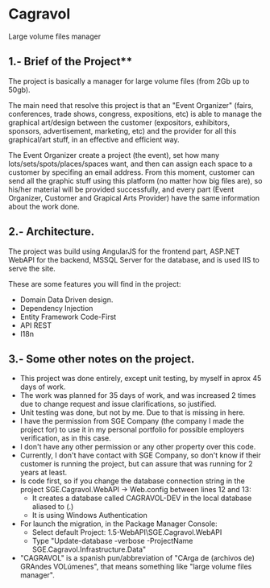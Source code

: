 # Cagravol
Large volume files manager

## 1.- Brief of the Project**

The project is basically a manager for large volume files (from 2Gb up to 50gb).

The main need that resolve this project is that an "Event Organizer" (fairs, conferences, trade shows, congress, expositions, etc) is able to manage the graphical art/design between the customer (expositors, exhibitors, sponsors, advertisement, marketing, etc) and the provider for all this graphical/art stuff, in an effective and efficient way.

The Event Organizer create a project (the event), set how many lots/sets/spots/places/spaces want, and then can assign each space to a customer by specifing an email address. From this moment, customer can send all the graphic stuff using this platform (no matter how big files are), so his/her material will be provided successfully, and every part (Event Organizer, Customer and Grapical Arts Provider) have the same information about the work done.

## 2.- Architecture.

The project was build using AngularJS for the frontend part, ASP.NET WebAPI for the backend, MSSQL Server for the database, and is used IIS to serve the site.

These are some features you will find in the project:
   - Domain Data Driven design.
   - Dependency Injection
   - Entity Framework Code-First
   - API REST
   - I18n
 

## 3.- Some other notes on the project.

   - This project was done entirely, except unit testing, by myself in aprox 45 days of work.
   - The work was planned for 35 days of work, and was increased 2 times due to change request and issue clarifications, so justified.
   - Unit testing was done, but not by me. Due to that is missing in here.
   - I have the permission from SGE Company (the company I made the project for) to use it in my personal portfolio for possible employers verification, as in this case.
   - I don't have any other permission or any other property over this code.
   - Currently, I don't have contact with SGE Company, so don't know if their customer is running the project, but can assure that was running for 2 years at least.
   - Is code first, so if you change the database connection string in the project SGE.Cagravol.WebAPI -> Web.config between lines 12 and 13:
     - It creates a database called CAGRAVOL-DEV in the local database aliased to (.) 
     - It is using Windows Authentication
   - For launch the migration, in the Package Manager Console:
     - Select default Project: 1.5-WebAPI\SGE.Cagravol.WebAPI
     - Type "Update-database -verbose -ProjectName SGE.Cagravol.Infrastructure.Data"
   - "CAGRAVOL" is a spanish pun/abbreviation of "CArga de (archivos de) GRAndes VOLúmenes", that means something like "large volume files manager".



